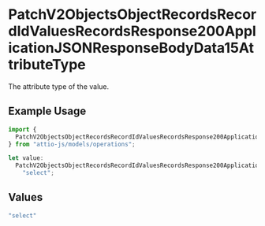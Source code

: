# PatchV2ObjectsObjectRecordsRecordIdValuesRecordsResponse200ApplicationJSONResponseBodyData15AttributeType

The attribute type of the value.

## Example Usage

```typescript
import {
  PatchV2ObjectsObjectRecordsRecordIdValuesRecordsResponse200ApplicationJSONResponseBodyData15AttributeType,
} from "attio-js/models/operations";

let value:
  PatchV2ObjectsObjectRecordsRecordIdValuesRecordsResponse200ApplicationJSONResponseBodyData15AttributeType =
    "select";
```

## Values

```typescript
"select"
```